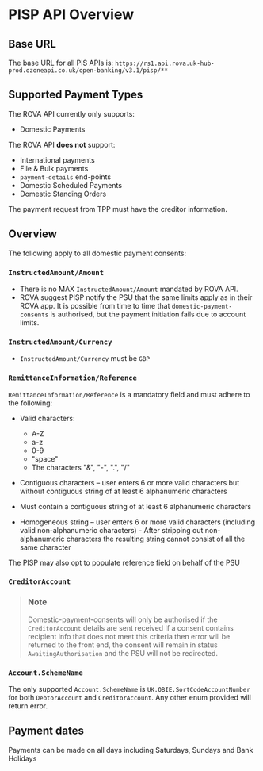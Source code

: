 # PISP API Overview

## Base URL
The base URL for all PIS APIs is: `https://rs1.api.rova.uk-hub-prod.ozoneapi.co.uk/open-banking/v3.1/pisp/**`

## Supported Payment Types
The ROVA API currently only supports:
- Domestic Payments

The ROVA API __does not__ support:
- International payments
- File & Bulk payments
- `payment-details` end-points
- Domestic Scheduled Payments
- Domestic Standing Orders

The payment request from TPP must have the creditor information.
## Overview
The following apply to all domestic payment consents:

### `InstructedAmount/Amount`
- There is no MAX `InstructedAmount/Amount` mandated by ROVA API.
-  ROVA suggest PISP notify the PSU that the same limits apply as in their ROVA app. It is possible from time to time that `domestic-payment-consents` is authorised, but the payment initiation fails due to account limits.

### `InstructedAmount/Currency`
- `InstructedAmount/Currency` must be `GBP`

### `RemittanceInformation/Reference`
`RemittanceInformation/Reference` is a mandatory field and must adhere to the following:
- Valid characters:
  - A-Z
  - a-z
  - 0-9
  - "space"
  - The characters "&", "-", ".", "/"
  
- Contiguous characters – user enters 6 or more valid characters but without contiguous string of at least 6 alphanumeric characters
- Must contain a contiguous string of at least 6 alphanumeric characters
- Homogeneous string – user enters 6 or more valid characters (including valid non-alphanumeric characters) - After stripping out non-alphanumeric characters the resulting string cannot consist of all the same character

The PISP may also opt to populate reference field on behalf of the PSU

### `CreditorAccount`
<!-- theme: info -->
> ### Note
>
> Domestic-payment-consents will only be authorised if the `CreditorAccount` details are sent received
> If a consent contains recipient info that does not meet this criteria then error will be returned to the front end, the consent will remain in status `AwaitingAuthorisation` and the PSU will not be redirected.

### `Account.SchemeName`
The only supported `Account.SchemeName` is `UK.OBIE.SortCodeAccountNumber` for both `DebtorAccount` and `CreditorAccount`. Any other enum provided will return error.

## Payment dates
Payments can be made on all days including Saturdays, Sundays and Bank Holidays

